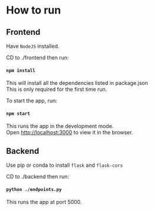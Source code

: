 # How to run

## Frontend

Have `NodeJS` installed.

CD to ./frontend then run:
#### `npm install`

This will install all the dependencies listed in package.json\
This is only required for the first time run.

To start the app, run:
#### `npm start`

This runs the app in the development mode.\
Open [http://localhost:3000](http://localhost:3000) to view it in the browser.

## Backend

Use pip or conda to install `flask` and `flask-cors`

CD to ./backend then run:
#### `python ./endpoints.py`

This runs the app at port 5000.
